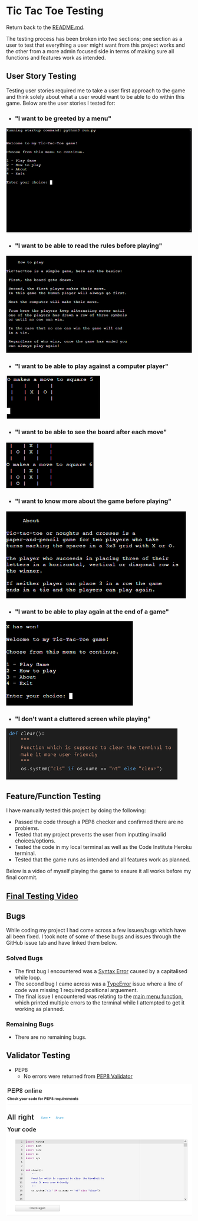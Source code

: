# Tic Tac Toe Testing
Return back to the [README.md](README.md).

The testing process has been broken into two sections; one section as a user to test that everything a user might want from this project works and the other from a more admin focused side in terms of making sure all functions and features work as intended.

## User Story Testing
Testing user stories required me to take a user first approach to the game and think solely about what a user would want to be able to do within this game. Below are the user stories I tested for:

* ### "I want to be greeted by a menu"
![Main Menu](documentation/readme/features/main-menu.png)
* ### "I want to be able to read the rules before playing"
![How to play](documentation/readme/features/how-to-play.png)
* ### "I want to be able to play against a computer player"
![Computer player](documentation/readme/features/computer-player.png)
* ### "I want to be able to see the board after each move"
![Updated board](documentation/readme/features/board-updates.png)
* ### "I want to know more about the game before playing"
![About](documentation/readme/features/about.png)
* ### "I want to be able to play again at the end of a game"
![Play again](documentation/readme/features/play-again.png)
* ### "I don't want a cluttered screen while playing"
![Clear function](documentation/readme/features/clear.png)

## Feature/Function Testing

I have manually tested this project by doing the following:
* Passed the code through a PEP8 checker and confirmed there are no problems.
* Tested that my project prevents the user from inputting invalid choices/options.
* Tested the code in my local terminal as well as the Code Institute Heroku terminal.
* Tested that the game runs as intended and all features work as planned.

Below is a video of myself playing the game to ensure it all works before my final commit.

## [Final Testing Video](https://www.youtube.com/watch?v=9m8aYx8Dx_E "Tic-tac-toe Python Final Testing | Project 3")

## Bugs
While coding my project I had come across a few issues/bugs which have all been fixed. I took note of some of these bugs and issues through the GitHub issue tab and have linked them below.

### Solved Bugs
* The first bug I encountered was a [Syntax Error](https://github.com/GitHub-Harrison/tic-tac-toe/issues/1) caused by a capitalised while loop.
* The second bug I came across was a [TypeError](https://github.com/GitHub-Harrison/tic-tac-toe/issues/2) issue where a line of code was missing 1 required positional arguement.
* The final issue I encountered was relating to the [main menu function](https://github.com/GitHub-Harrison/tic-tac-toe/issues/3), which printed multiple errors to the terminal while I attempted to get it working as planned.

### Remaining Bugs
* There are no remaining bugs.

## Validator Testing
* PEP8
    * No errors were returned from [PEP8 Validator](http://pep8online.com/checkresult)

![PEP8 validator](documentation/testing/validator/pep8.png)
